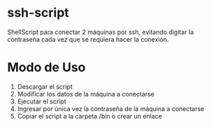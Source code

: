 ssh-script
==========

ShellScript para conectar 2 máquinas por ssh, evitando digitar la contraseña cada vez que se requiera hacer la conexión.


Modo de Uso
=========

1) Descargar el script
2) Modificar los datos de la máquina a conectarse
3) Ejecutar el script
4) Ingresar por única vez la contraseña de la máquina a conectarse
5) Copiar el script a la carpeta /bin o crear un enlace


